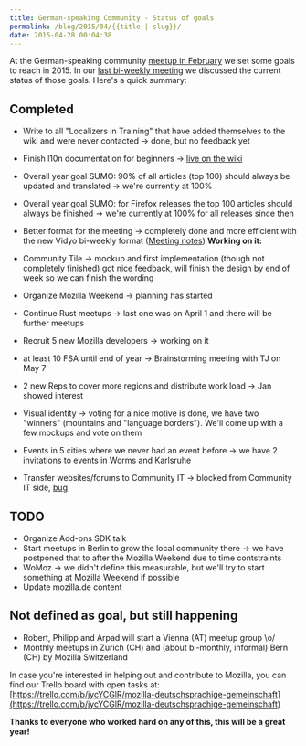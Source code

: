 ```yaml
---
title: German-speaking Community - Status of goals
permalink: /blog/2015/04/{{title | slug}}/
date: 2015-04-28 00:04:38
---
```


At the German-speaking community [meetup in February](http://www.michaelkohler.info/2015/mozilla-german-speaking-community-meetup-2015-day1) we set some goals to reach in 2015\. In our [last bi-weekly meeting](https://air.mozilla.org/german-speaking-community-bi-weekly-meeting-20150423/) we discussed the current status of those goals. Here's a quick summary:

<!-- excerpt -->

## Completed

*   Write to all "Localizers in Training" that have added themselves to the wiki and were never contacted -> done, but no feedback yet
*   Finish l10n documentation for beginners -> [live on the wiki](https://wiki.mozilla.org/L10n:Teams:de/Dokumentation)
*   Overall year goal SUMO: 90% of all articles (top 100) should always be updated and translated -> we're currently at 100%
*   Overall year goal SUMO: for Firefox releases the top 100 articles should always be finished -> we're currently at 100% for all releases since then
*   Better format for the meeting -> completely done and more efficient with the new Vidyo bi-weekly format ([Meeting notes](https://wiki.mozilla.org/De/Meetings))
**Working on it:**

*   Community Tile -> mockup and first implementation (though not completely finished) got nice feedback, will finish the design by end of week so we can finish the wording
*   Organize Mozilla Weekend -> planning has started
*   Continue Rust meetups -> last one was on April 1 and there will be further meetups
*   Recruit 5 new Mozilla developers -> working on it
*   at least 10 FSA until end of year -> Brainstorming meeting with TJ on May 7
*   2 new Reps to cover more regions and distribute work load -> Jan showed interest
*   Visual identity -> voting for a nice motive is done, we have two "winners" (mountains and "language borders"). We'll come up with a few mockups and vote on them
*   Events in 5 cities where we never had an event before -> we have 2 invitations to events in Worms and Karlsruhe
*   Transfer websites/forums to Community IT -> blocked from Community IT side, [bug](https://bugzilla.mozilla.org/show_bug.cgi?id=1119329)

## TODO

*   Organize Add-ons SDK talk
*   Start meetups in Berlin to grow the local community there -> we have postponed that to after the Mozilla Weekend due to time contstraints
*   WoMoz -> we didn't define this measurable, but we'll try to start something at Mozilla Weekend if possible
*   Update mozilla.de content

## Not defined as goal, but still happening

*   Robert, Philipp and Arpad will start a Vienna (AT) meetup group \o/
*   Monthly meetups in Zurich (CH) and (about bi-monthly, informal) Bern (CH) by Mozilla Switzerland

In case you're interested in helping out and contribute to Mozilla, you can find our Trello board with open tasks at: [https://trello.com/b/jycYCGlR/mozilla-deutschsprachige-gemeinschaft](https://trello.com/b/jycYCGlR/mozilla-deutschsprachige-gemeinschaft)

**Thanks to everyone who worked hard on any of this, this will be a great year!**
